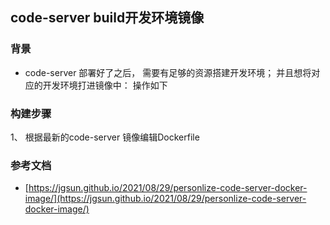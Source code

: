 ## code-server build开发环境镜像

### 背景

- code-server 部署好了之后， 需要有足够的资源搭建开发环境； 并且想将对应的开发环境打进镜像中： 操作如下

### 构建步骤

1、 根据最新的code-server 镜像编辑Dockerfile



### 参考文档

- [https://jgsun.github.io/2021/08/29/personlize-code-server-docker-image/](https://jgsun.github.io/2021/08/29/personlize-code-server-docker-image/)